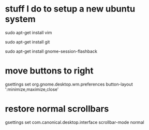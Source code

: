 # stuff I do to setup a new ubuntu system

sudo apt-get install vim

sudo apt-get install git

sudo apt-get install gnome-session-flashback

# move buttons to right
gsettings set org.gnome.desktop.wm.preferences button-layout ':minimize,maximize,close'

# restore normal scrollbars
gsettings set com.canonical.desktop.interface scrollbar-mode normal
